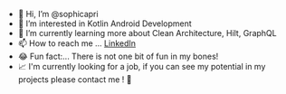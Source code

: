 - 👋 Hi, I’m @sophicapri
- 👀 I’m interested in Kotlin Android Development
- 🌱 I’m currently learning more about Clean Architecture, Hilt, GraphQL
- 📫 How to reach me ... [LinkedIn](https://www.linkedin.com/in/sophi-capri/)
- 😂 Fun fact:... There is not one bit of fun in my bones! 
- 📈 I'm currently looking for a job, if you can see my potential in my projects please contact me ! 🙂
